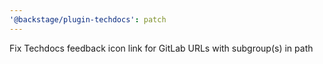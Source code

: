 ```yaml
---
'@backstage/plugin-techdocs': patch
---
```


Fix Techdocs feedback icon link for GitLab URLs with subgroup(s) in path
